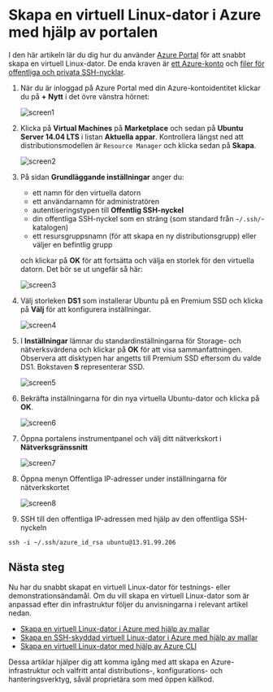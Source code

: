 <properties
    pageTitle="Skapa en virtuell Linux-dator med hjälp av Azure Portal | Microsoft Azure"
    description="Skapa en virtuell Linux-dator med hjälp av Azure Portal."
    services="virtual-machines-linux"
    documentationCenter=""
    authors="vlivech"
    manager="timlt"
    editor=""
    tags="azure-resource-manager"
/>

<tags
    ms.service="virtual-machines-linux"
    ms.workload="infrastructure-services"
    ms.tgt_pltfrm="vm-linux"
    ms.devlang="na"
    ms.topic="hero-article"
    ms.date="04/29/2016"
    ms.author="v-livech"
/>

# Skapa en virtuell Linux-dator i Azure med hjälp av portalen

I den här artikeln lär du dig hur du använder [Azure Portal](https://portal.azure.com/) för att snabbt skapa en virtuell Linux-dator. De enda kraven är [ett Azure-konto](https://azure.microsoft.com/pricing/free-trial/) och [filer för offentliga och privata SSH-nycklar](virtual-machines-linux-mac-create-ssh-keys.md).


1. När du är inloggad på Azure Portal med din Azure-kontoidentitet klickar du på **+ Nytt** i det övre vänstra hörnet:

    ![screen1](../media/virtual-machines-linux-quick-create-portal/screen1.png)

2. Klicka på **Virtual Machines** på **Marketplace** och sedan på **Ubuntu Server 14.04 LTS** i listan **Aktuella appar**.  Kontrollera längst ned att distributionsmodellen är `Resource Manager` och klicka sedan på **Skapa**.

    ![screen2](../media/virtual-machines-linux-quick-create-portal/screen2.png)

3. På sidan **Grundläggande inställningar** anger du:
    - ett namn för den virtuella datorn
    - ett användarnamn för administratören
    - autentiseringstypen till **Offentlig SSH-nyckel**
    - din offentliga SSH-nyckel som en sträng (som standard från `~/.ssh/`-katalogen)
    - ett resursgruppsnamn (för att skapa en ny distributionsgrupp) eller väljer en befintlig grupp

    och klickar på **OK** för att fortsätta och välja en storlek för den virtuella datorn. Det bör se ut ungefär så här:

    ![screen3](../media/virtual-machines-linux-quick-create-portal/screen3.png)

4. Välj storleken **DS1** som installerar Ubuntu på en Premium SSD och klicka på **Välj** för att konfigurera inställningar.

    ![screen4](../media/virtual-machines-linux-quick-create-portal/screen4.png)

5. I **Inställningar** lämnar du standardinställningarna för Storage- och nätverksvärdena och klickar på **OK** för att visa sammanfattningen.  Observera att disktypen har angetts till Premium SSD eftersom du valde DS1. Bokstaven **S** representerar SSD.

    ![screen5](../media/virtual-machines-linux-quick-create-portal/screen5.png)

6. Bekräfta inställningarna för din nya virtuella Ubuntu-dator och klicka på **OK**.

    ![screen6](../media/virtual-machines-linux-quick-create-portal/screen6.png)

7. Öppna portalens instrumentpanel och välj ditt nätverkskort i **Nätverksgränssnitt**

    ![screen7](../media/virtual-machines-linux-quick-create-portal/screen7.png)

8. Öppna menyn Offentliga IP-adresser under inställningarna för nätverkskortet

    ![screen8](../media/virtual-machines-linux-quick-create-portal/screen8.png)

9. SSH till den offentliga IP-adressen med hjälp av den offentliga SSH-nyckeln

```
ssh -i ~/.ssh/azure_id_rsa ubuntu@13.91.99.206
```

## Nästa steg

Nu har du snabbt skapat en virtuell Linux-dator för testnings- eller demonstrationsändamål. Om du vill skapa en virtuell Linux-dator som är anpassad efter din infrastruktur följer du anvisningarna i relevant artikel nedan.

- [Skapa en virtuell Linux-dator i Azure med hjälp av mallar](virtual-machines-linux-cli-deploy-templates.md)
- [Skapa en SSH-skyddad virtuell Linux-dator i Azure med hjälp av mallar](virtual-machines-linux-create-ssh-secured-vm-from-template.md)
- [Skapa en virtuell Linux-dator med hjälp av Azure CLI](virtual-machines-linux-create-cli-complete.md)

Dessa artiklar hjälper dig att komma igång med att skapa en Azure-infrastruktur och valfritt antal distributions-, konfigurations- och hanteringsverktyg, såväl proprietära som med öppen källkod.



<!--HONumber=Jun16_HO2-->


